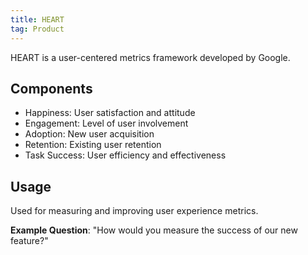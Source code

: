 ```yaml
---
title: HEART
tag: Product
---
```


HEART is a user-centered metrics framework developed by Google.

## Components
- Happiness: User satisfaction and attitude
- Engagement: Level of user involvement
- Adoption: New user acquisition
- Retention: Existing user retention
- Task Success: User efficiency and effectiveness

## Usage
Used for measuring and improving user experience metrics.

**Example Question**: "How would you measure the success of our new feature?"
